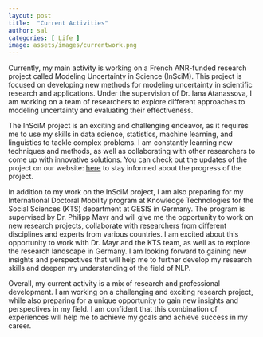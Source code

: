 ```yaml
---
layout: post
title:  "Current Activities"
author: sal
categories: [ Life ]
image: assets/images/currentwork.png
---
```


Currently, my main activity is working on a French ANR-funded research project called Modeling Uncertainty in Science (InSciM). This project is focused on developing new methods for modeling uncertainty in scientific research and applications. Under the supervision of Dr. Iana Atanassova, I am working on a team of researchers to explore different approaches to modeling uncertainty and evaluating their effectiveness.

The InSciM project is an exciting and challenging endeavor, as it requires me to use my skills in data science, statistics, machine learning, and linguistics to tackle complex problems. I am constantly learning new techniques and methods, as well as collaborating with other researchers to come up with innovative solutions. You can check out the updates of the project on our website: [here](https://project-inscim.github.io/) to stay informed about the progress of the project.

In addition to my work on the InSciM project, I am also preparing for my International Doctoral Mobility program at Knowledge Technologies for the Social Sciences (KTS) department at GESIS in Germany. The program is supervised by Dr. Philipp Mayr and will give me the opportunity to work on new research projects, collaborate with researchers from different disciplines and experts from various countries. I am excited about this opportunity to work with Dr. Mayr and the KTS team, as well as to explore the research landscape in Germany. I am looking forward to gaining new insights and perspectives that will help me to further develop my research skills and deepen my understanding of the field of NLP.

Overall, my current activity is a mix of research and professional development. I am working on a challenging and exciting research project, while also preparing for a unique opportunity to gain new insights and perspectives in my field. I am confident that this combination of experiences will help me to achieve my goals and achieve success in my career.
